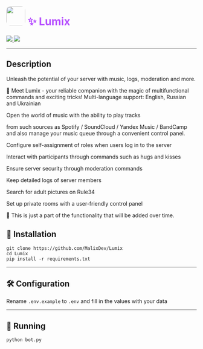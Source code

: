<p align="light">
  <h1 align="light" style="color: #B64FFF"><img src="https://images-ext-2.discordapp.net/external/ssnOTmCkEAFHFskNH6QNxF-Pedh9IiDEjYccDOHzUpM/%3Fsize%3D1024/https/cdn.discordapp.com/avatars/1006946815050006539/a6c45c9b6ba2461a581269ce71595c4e.png" width="50" style="border-radius: 10px"> ✨ Lumix </h1>
  <p align="light">
    <a href="https://www.python.org/">
    	<img src="https://img.shields.io/badge/Python%203.11.7-pink.svg" />
    </a>
    <a href="https://discord.gg/dmAaJZS8XM">
	<img src="https://img.shields.io/discord/1130589089658306672.svg">
    </a>
  </p>
</p>

___

## Description
Unleash the potential of your server with music, logs, moderation and more.

🌟 Meet Lumix - your reliable companion with the magic of multifunctional commands and exciting tricks!
Multi-language support: English, Russian and Ukrainian

Open the world of music with the ability to play tracks

from such sources as Spotify / SoundCloud / Yandex Music / BandCamp and also manage your music queue through a convenient control panel.

Configure self-assignment of roles when users log in to the server

Interact with participants through commands such as hugs and kisses

Ensure server security through moderation commands

Keep detailed logs of server members

Search for adult pictures on Rule34

Set up private rooms with a user-friendly control panel

🌟 This is just a part of the functionality that will be added over time.

## 🔑 Installation
```
git clone https://github.com/MalixDev/Lumix
cd Lumix
pip install -r requirements.txt
```
___


## 🛠 Configuration
Rename `.env.example` to `.env` and fill in the values with your data

___


## 🚀 Running
```
python bot.py
```
